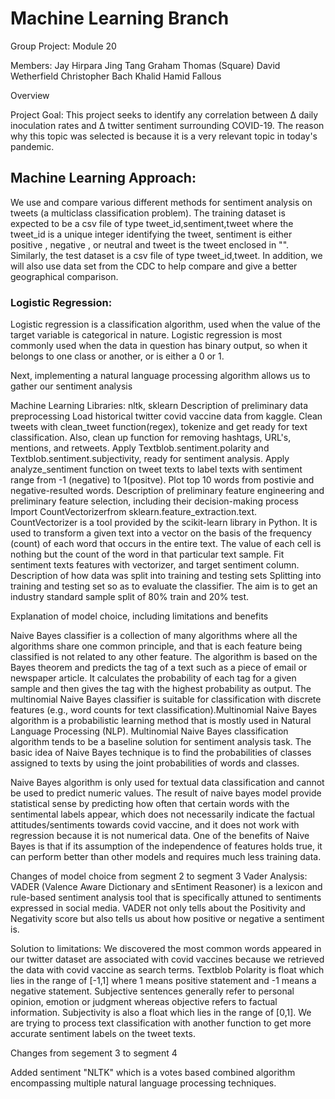 # Machine Learning Branch
Group Project: Module 20 


Members:
Jay Hirpara
Jing Tang
Graham Thomas (Square)
David Wetherfield
Christopher Bach
Khalid Hamid Fallous

Overview



Project Goal:
This project seeks to identify any correlation between ∆ daily inoculation rates and ∆ twitter sentiment surrounding COVID-19. The reason why this topic was selected is because it is a very relevant topic in today's pandemic.






## Machine Learning Approach:

We use and compare various different methods for sentiment analysis on tweets (a multiclass classification problem). The training dataset is expected to be a csv file of type tweet_id,sentiment,tweet where the tweet_id is a unique integer identifying the tweet, sentiment is either positive , negative , or neutral and tweet is the tweet enclosed in "". Similarly, the test dataset is a csv file of type tweet_id,tweet. In addition, we will also use data set from the CDC to help compare and give a better geographical comparison.


### Logistic Regression:
Logistic regression is a classification algorithm, used when the value of the target variable is categorical in nature. Logistic regression is most commonly used when the data in question has binary output, so when it belongs to one class or another, or is either a 0 or 1.


Next, implementing a natural language processing algorithm allows us to gather our sentiment analysis

Machine Learning Libraries: nltk, sklearn
Description of preliminary data preprocessing
Load historical twitter covid vaccine data from kaggle.
Clean tweets with clean_tweet function(regex), tokenize and get ready for text classification. Also, clean up function for removing hashtags, URL's, mentions, and retweets.
Apply Textblob.sentiment.polarity and Textblob.sentiment.subjectivity, ready for sentiment analysis.
Apply analyze_sentiment function on tweet texts to label texts with sentiment range from -1 (negative) to 1(positve).
Plot top 10 words from postivie and negative-resulted words.
Description of preliminary feature engineering and preliminary feature selection, including their decision-making process
Import CountVectorizerfrom sklearn.feature_extraction.text. CountVectorizer is a tool provided by the scikit-learn library in Python. It is used to transform a given text into a vector on the basis of the frequency (count) of each word that occurs in the entire text. The value of each cell is nothing but the count of the word in that particular text sample.
Fit sentiment texts features with vectorizer, and target sentiment column.
Description of how data was split into training and testing sets Splitting into training and testing set so as to evaluate the classifier. The aim is to get an industry standard sample split of 80% train and 20% test.

Explanation of model choice, including limitations and benefits

Naive Bayes classifier is a collection of many algorithms where all the algorithms share one common principle, and that is each feature being classified is not related to any other feature. The algorithm is based on the Bayes theorem and predicts the tag of a text such as a piece of email or newspaper article. It calculates the probability of each tag for a given sample and then gives the tag with the highest probability as output. The multinomial Naive Bayes classifier is suitable for classification with discrete features (e.g., word counts for text classification).Multinomial Naive Bayes algorithm is a probabilistic learning method that is mostly used in Natural Language Processing (NLP).
Multinomial Naive Bayes classification algorithm tends to be a baseline solution for sentiment analysis task. The basic idea of Naive Bayes technique is to find the probabilities of classes assigned to texts by using the joint probabilities of words and classes.

Naive Bayes algorithm is only used for textual data classification and cannot be used to predict numeric values. The result of naive bayes model provide statistical sense by predicting how often that certain words with the sentimental labels appear, which does not necessarily indicate the factual attitudes/sentiments towards covid vaccine, and it does not work with regression because it is not numerical data. One of the benefits of Naive Bayes is that if its assumption of the independence of features holds true, it can perform better than other models and requires much less training data.

Changes of model choice from segment 2 to segment 3
Vader Analysis: VADER (Valence Aware Dictionary and sEntiment Reasoner) is a lexicon and rule-based sentiment analysis tool that is specifically attuned to sentiments expressed in social media. VADER not only tells about the Positivity and Negativity score but also tells us about how positive or negative a sentiment is.

Solution to limitations: We discovered the most common words appeared in our twitter dataset are associated with covid vaccines because we retrieved the data with covid vaccine as search terms. Textblob Polarity is float which lies in the range of [-1,1] where 1 means positive statement and -1 means a negative statement. Subjective sentences generally refer to personal opinion, emotion or judgment whereas objective refers to factual information. Subjectivity is also a float which lies in the range of [0,1]. We are trying to process text classification with another function to get more accurate sentiment labels on the tweet texts.

Changes from segement 3 to segment 4

Added sentiment "NLTK" which is a votes based combined algorithm encompassing multiple natural language processing techniques.
